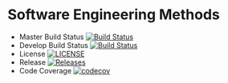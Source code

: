# Software Engineering Methods
- Master Build Status [![Build Status](https://travis-ci.com/Luke270601/SEM.svg?branch=master)](https://travis-ci.com/Luke270601/SEM)
- Develop Build Status [![Build Status](https://travis-ci.com/Luke270601/SEM.svg?branch=develop)](https://travis-ci.com/Luke270601/SEM) 
- License [![LICENSE](https://img.shields.io/github/license/Luke270601/sem.svg?style=flat-square)](https://github.com/Luke270601/sem/blob/master/LICENSE)
- Release [![Releases](https://img.shields.io/github/release/Luke270601/sem/all.svg?style=flat-square)](https://github.com/Luke270601/sem/releases)
- Code Coverage [![codecov](https://codecov.io/gh/Luke270601/SEM/branch/master/graph/badge.svg?token=4LCC3PHOWA)](https://codecov.io/gh/Luke270601/SEM)